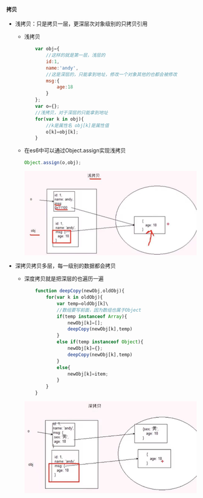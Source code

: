 #### 拷贝

* 浅拷贝：只是拷贝一层，更深层次对象级别的只拷贝引用

  * 浅拷贝

    ```js
        var obj={
            //这样的就是第一层，浅层的
            id:1,
            name:'andy',
            //这是深层的，只能拿到地址，修改一个对象其他的也都会被修改
            msg:{
                age:18
            }
        };
        var o={};
        //浅拷贝，对于深层的只能拿到地址
        for(var k in obj){
            //k是属性名 obj[k]是属性值
            o[k]=obj[k];
        }
    ```

  * 在es6中可以通过Object.assign实现浅拷贝

    ```js
    Object.assign(o,obj);
    ```

    ![1712110200661](%E6%8B%B7%E8%B4%9D.assets/1712110200661.png)

* 深拷贝拷贝多层，每一级别的数据都会拷贝

  * 深度拷贝就是把深层的也遍历一遍

    ```js
        function deepCopy(newObj,oldObj){
            for(var k in oldObj){
                var temp=oldObj[k]\
                //数组要写前面，因为数组也属于Object
                if(temp instanceof Array){
                    newObj[k]=[];
                    deepCopy(newObj[k],temp)
                }
                else if(temp instanceof Object){
                    newObj[k]={};
                    deepCopy(newObj[k],temp)
                }
                else{
                    newObj[k]=item;
                }
            }
        }
    ```

    ![1712111345329](%E6%8B%B7%E8%B4%9D.assets/1712111345329.png)

  

  
